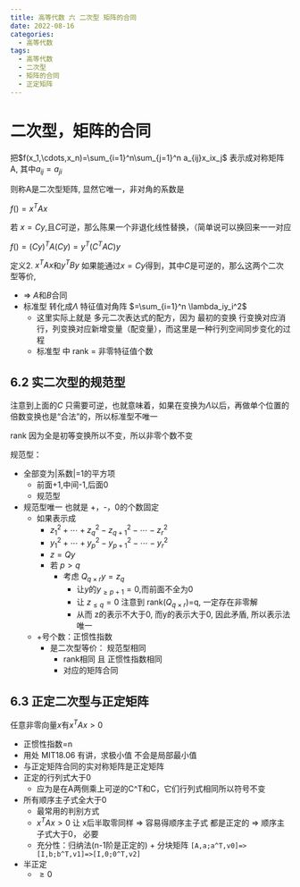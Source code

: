 ```yaml
---
title: 高等代数 六 二次型 矩阵的合同
date: 2022-08-16
categories:
  - 高等代数
tags:
  - 高等代数
  - 二次型
  - 矩阵的合同
  - 正定矩阵
---
```


# 二次型，矩阵的合同

把$f(x_1,\cdots,x_n)=\sum_{i=1}^n\sum_{j=1}^n a_{ij}x_ix_j$ 表示成对称矩阵A, 其中$a_{ij} = a_{ji}$

则称A是二次型矩阵, 显然它唯一，非对角的系数是

$f()=x^TAx$

若 $x=Cy$,且$C$可逆，那么陈果一个非退化线性替换，（简单说可以换回来一一对应

$f()=(Cy)^TA(Cy)=y^T(C^TAC)y$

定义2. $x^TAx$和$y^TBy$ 如果能通过$x=Cy$得到，其中$C$是可逆的，那么这两个二次型等价,
- => $A$和$B$合同 
- 标准型 转化成$\Lambda$ 特征值对角阵 $=\sum_{i=1}^n \lambda_iy_i^2$
	- 这里实际上就是 多元二次表达式的配方，因为 最初的变换 行变换对应消行，列变换对应新增变量（配变量），而这里是一种行列空间同步变化的过程
	- 标准型 中 rank = 非零特征值个数

<!--more-->

## 6.2 实二次型的规范型

注意到上面的$C$ 只需要可逆，也就意味着，如果在变换为$\Lambda$以后，再做单个位置的倍数变换也是“合法”的，所以标准型不唯一

rank 因为全是初等变换所以不变，所以非零个数不变

规范型：
- 全部变为|系数|=1的平方项
	- 前面+1,中间-1,后面0
	- 规范型
- 规范型唯一 也就是 +，-，0的个数固定
	- 如果表示成
		- $z_1^2+\cdots +z_q^2-z_{q+1}^2-\cdots-z_r^2$
		- $y_1^2+\cdots +y_p^2-y_{p+1}^2-\cdots-y_r^2$
		- $z=Qy$
		- 若 $p > q$
			- 考虑 $Q_{q\times r}y=z_{q}$ 
				- 让$y$的$y_{\ge p+1} = 0$,而前面不全为0
				- 让 $z_{\le q} = 0$ 注意到 rank($Q_{q\times r}$)=q, 一定存在非零解
				- 从而 z的表示不大于0,  而y的表示大于0, 因此矛盾, 所以表示法唯一
	- +号个数：正惯性指数
		- 是二次型等价： 规范型相同
			- rank相同 且 正惯性指数相同
			- 对应的矩阵合同

## 6.3 正定二次型与正定矩阵

任意非零向量$x$有$x^TAx >0$
- 正惯性指数=n
- 用处 MIT18.06 有讲，求极小值 不会是局部最小值
- 与正定矩阵合同的实对称矩阵是正定矩阵
- 正定的行列式大于0
	- 应为是在A两侧乘上可逆的C^T和C，它们行列式相同所以符号不变
- 所有顺序主子式全大于0
	- 最常用的判别方式
	- $x^TAx > 0$ 让 x后半取零同样 => 容易得顺序主子式 都是正定的 => 顺序主子式大于0， 必要
	- 充分性：归纳法(n-1阶是正定的) + 分块矩阵 `[A,a;a^T,v0]=>[I,b;b^T,v1]=>[I,0;0^T,v2]`
- 半正定
	- $\ge 0$

